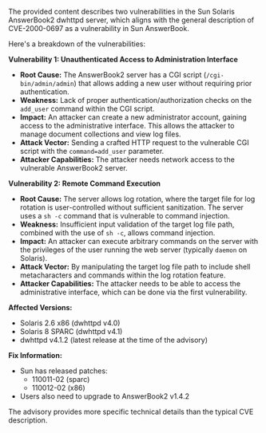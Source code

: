 The provided content describes two vulnerabilities in the Sun Solaris AnswerBook2 dwhttpd server, which aligns with the general description of CVE-2000-0697 as a vulnerability in Sun AnswerBook.

Here's a breakdown of the vulnerabilities:

**Vulnerability 1: Unauthenticated Access to Administration Interface**

*   **Root Cause:** The AnswerBook2 server has a CGI script (`/cgi-bin/admin/admin`) that allows adding a new user without requiring prior authentication.
*   **Weakness:** Lack of proper authentication/authorization checks on the `add_user` command within the CGI script.
*   **Impact:** An attacker can create a new administrator account, gaining access to the administrative interface. This allows the attacker to manage document collections and view log files.
*   **Attack Vector:** Sending a crafted HTTP request to the vulnerable CGI script with the `command=add_user` parameter.
*   **Attacker Capabilities:** The attacker needs network access to the vulnerable AnswerBook2 server.

**Vulnerability 2: Remote Command Execution**

*   **Root Cause:** The server allows log rotation, where the target file for log rotation is user-controlled without sufficient sanitization. The server uses a `sh -c` command that is vulnerable to command injection.
*   **Weakness:** Insufficient input validation of the target log file path, combined with the use of `sh -c`, allows command injection.
*   **Impact:** An attacker can execute arbitrary commands on the server with the privileges of the user running the web server (typically `daemon` on Solaris).
*  **Attack Vector:** By manipulating the target log file path to include shell metacharacters and commands within the log rotation feature.
*   **Attacker Capabilities:** The attacker needs to be able to access the administrative interface, which can be done via the first vulnerability.

**Affected Versions:**

*   Solaris 2.6 x86 (dwhttpd v4.0)
*   Solaris 8 SPARC (dwhttpd v4.1)
*   dwhttpd v4.1.2 (latest release at the time of the advisory)

**Fix Information:**

*   Sun has released patches:
    *   110011-02 (sparc)
    *   110012-02 (x86)
*   Users also need to upgrade to AnswerBook2 v1.4.2

The advisory provides more specific technical details than the typical CVE description.